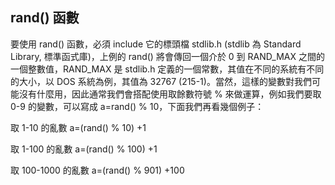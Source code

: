 ## rand() 函數

要使用 rand() 函數，必須 include 它的標頭檔 stdlib.h (stdlib 為 Standard Library, 標準函式庫)，上例的 rand() 將會傳回一個介於 0 到 RAND_MAX 之間的一個整數值，RAND_MAX 是 stdlib.h 定義的一個常數，其值在不同的系統有不同的大小，以 DOS 系統為例，其值為 32767 (215-1)。當然，這樣的變數對我們可能沒有什麼用，因此通常我們會搭配使用取餘數符號 % 來做運算，例如我們要取 0-9 的變數，可以寫成 a=rand() % 10，下面我們再看幾個例子：

取 1-10 的亂數 a=(rand() % 10) +1

取 1-100 的亂數 a=(rand() % 100) +1

取 100-1000 的亂數 a=(rand() % 901) +100
